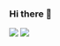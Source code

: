 ### Hi there 👋
<div>
  <img src="https://c.tenor.com/w_5Q79dNCh8AAAAi/cat-vibe.gif"/>
  <img src="https://emojis.slackmojis.com/emojis/images/1643515374/13924/blueblob_jump.gif?1643515374"/>
 </div>
<!--
**nullxDEADBEEF/nullxDEADBEEF** is a ✨ _special_ ✨ repository because its `README.md` (this file) appears on your GitHub profile.

Here are some ideas to get you started:

- 🔭 I’m currently working on ...
- 🌱 I’m currently learning ...
- 👯 I’m looking to collaborate on ...
- 🤔 I’m looking for help with ...
- 💬 Ask me about ...
- 📫 How to reach me: ...
- 😄 Pronouns: ...
- ⚡ Fun fact: ...
-->
